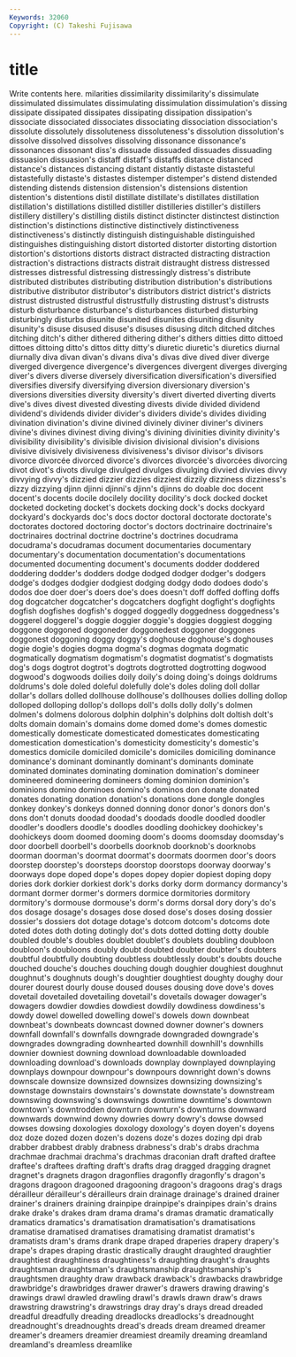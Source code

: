 ```yaml
---
Keywords: 32060 
Copyright: (C) Takeshi Fujisawa
---
```


# title

Write contents here.
milarities dissimilarity dissimilarity's dissimulate dissimulated dissimulates dissimulating dissimulation
dissimulation's dissing dissipate dissipated dissipates dissipating dissipation dissipation's dissociate dissociated
dissociates dissociating dissociation dissociation's dissolute dissolutely dissoluteness dissoluteness's dissolution dissolution's
dissolve dissolved dissolves dissolving dissonance dissonance's dissonances dissonant diss's dissuade
dissuaded dissuades dissuading dissuasion dissuasion's distaff distaff's distaffs distance distanced
distance's distances distancing distant distantly distaste distasteful distastefully distaste's distastes
distemper distemper's distend distended distending distends distension distension's distensions distention
distention's distentions distil distillate distillate's distillates distillation distillation's distillations distilled
distiller distilleries distiller's distillers distillery distillery's distilling distils distinct distincter
distinctest distinction distinction's distinctions distinctive distinctively distinctiveness distinctiveness's distinctly distinguish
distinguishable distinguished distinguishes distinguishing distort distorted distorter distorting distortion distortion's
distortions distorts distract distracted distracting distraction distraction's distractions distracts distrait
distraught distress distressed distresses distressful distressing distressingly distress's distribute distributed
distributes distributing distribution distribution's distributions distributive distributor distributor's distributors district
district's districts distrust distrusted distrustful distrustfully distrusting distrust's distrusts disturb
disturbance disturbance's disturbances disturbed disturbing disturbingly disturbs disunite disunited disunites
disuniting disunity disunity's disuse disused disuse's disuses disusing ditch ditched
ditches ditching ditch's dither dithered dithering dither's dithers ditties ditto
dittoed dittoes dittoing ditto's dittos ditty ditty's diuretic diuretic's diuretics
diurnal diurnally diva divan divan's divans diva's divas dive dived
diver diverge diverged divergence divergence's divergences divergent diverges diverging diver's
divers diverse diversely diversification diversification's diversified diversifies diversify diversifying diversion
diversionary diversion's diversions diversities diversity diversity's divert diverted diverting diverts
dive's dives divest divested divesting divests divide divided dividend dividend's
dividends divider divider's dividers divide's divides dividing divination divination's divine
divined divinely diviner diviner's diviners divine's divines divinest diving diving's
divining divinities divinity divinity's divisibility divisibility's divisible division divisional division's
divisions divisive divisively divisiveness divisiveness's divisor divisor's divisors divorce divorcée
divorced divorce's divorces divorcée's divorcées divorcing divot divot's divots divulge
divulged divulges divulging divvied divvies divvy divvying divvy's dizzied dizzier
dizzies dizziest dizzily dizziness dizziness's dizzy dizzying djinn djinni djinni's
djinn's djinns do doable doc docent docent's docents docile docilely
docility docility's dock docked docket docketed docketing docket's dockets docking
dock's docks dockyard dockyard's dockyards doc's docs doctor doctoral doctorate
doctorate's doctorates doctored doctoring doctor's doctors doctrinaire doctrinaire's doctrinaires doctrinal
doctrine doctrine's doctrines docudrama docudrama's docudramas document documentaries documentary documentary's
documentation documentation's documentations documented documenting document's documents dodder doddered doddering
dodder's dodders dodge dodged dodger dodger's dodgers dodge's dodges dodgier
dodgiest dodging dodgy dodo dodoes dodo's dodos doe doer doer's
doers doe's does doesn't doff doffed doffing doffs dog dogcatcher
dogcatcher's dogcatchers dogfight dogfight's dogfights dogfish dogfishes dogfish's dogged doggedly
doggedness doggedness's doggerel doggerel's doggie doggier doggie's doggies doggiest dogging
doggone doggoned doggoneder doggonedest doggoner doggones doggonest doggoning doggy doggy's
doghouse doghouse's doghouses dogie dogie's dogies dogma dogma's dogmas dogmata
dogmatic dogmatically dogmatism dogmatism's dogmatist dogmatist's dogmatists dog's dogs dogtrot
dogtrot's dogtrots dogtrotted dogtrotting dogwood dogwood's dogwoods doilies doily doily's
doing doing's doings doldrums doldrums's dole doled doleful dolefully dole's
doles doling doll dollar dollar's dollars dolled dollhouse dollhouse's dollhouses
dollies dolling dollop dolloped dolloping dollop's dollops doll's dolls dolly
dolly's dolmen dolmen's dolmens dolorous dolphin dolphin's dolphins dolt doltish
dolt's dolts domain domain's domains dome domed dome's domes domestic
domestically domesticate domesticated domesticates domesticating domestication domestication's domesticity domesticity's domestic's
domestics domicile domiciled domicile's domiciles domiciling dominance dominance's dominant dominantly
dominant's dominants dominate dominated dominates dominating domination domination's domineer domineered
domineering domineers doming dominion dominion's dominions domino dominoes domino's dominos
don donate donated donates donating donation donation's donations done dongle
dongles donkey donkey's donkeys donned donning donor donor's donors don's
dons don't donuts doodad doodad's doodads doodle doodled doodler doodler's
doodlers doodle's doodles doodling doohickey doohickey's doohickeys doom doomed dooming
doom's dooms doomsday doomsday's door doorbell doorbell's doorbells doorknob doorknob's
doorknobs doorman doorman's doormat doormat's doormats doormen door's doors doorstep
doorstep's doorsteps doorstop doorstops doorway doorway's doorways dope doped dope's
dopes dopey dopier dopiest doping dopy dories dork dorkier dorkiest
dork's dorks dorky dorm dormancy dormancy's dormant dormer dormer's dormers
dormice dormitories dormitory dormitory's dormouse dormouse's dorm's dorms dorsal dory
dory's do's dos dosage dosage's dosages dose dosed dose's doses
dosing dossier dossier's dossiers dot dotage dotage's dotcom dotcom's dotcoms
dote doted dotes doth doting dotingly dot's dots dotted dotting
dotty double doubled double's doubles doublet doublet's doublets doubling doubloon
doubloon's doubloons doubly doubt doubted doubter doubter's doubters doubtful doubtfully
doubting doubtless doubtlessly doubt's doubts douche douched douche's douches douching
dough doughier doughiest doughnut doughnut's doughnuts dough's doughtier doughtiest doughty
doughy dour dourer dourest dourly douse doused douses dousing dove
dove's doves dovetail dovetailed dovetailing dovetail's dovetails dowager dowager's dowagers
dowdier dowdies dowdiest dowdily dowdiness dowdiness's dowdy dowel dowelled dowelling
dowel's dowels down downbeat downbeat's downbeats downcast downed downer downer's
downers downfall downfall's downfalls downgrade downgraded downgrade's downgrades downgrading downhearted
downhill downhill's downhills downier downiest downing download downloadable downloaded downloading
download's downloads downplay downplayed downplaying downplays downpour downpour's downpours downright
down's downs downscale downsize downsized downsizes downsizing downsizing's downstage downstairs
downstairs's downstate downstate's downstream downswing downswing's downswings downtime downtime's downtown
downtown's downtrodden downturn downturn's downturns downward downwards downwind downy dowries
dowry dowry's dowse dowsed dowses dowsing doxologies doxology doxology's doyen
doyen's doyens doz doze dozed dozen dozen's dozens doze's dozes
dozing dpi drab drabber drabbest drably drabness drabness's drab's drabs
drachma drachmae drachmai drachma's drachmas draconian draft drafted draftee draftee's
draftees drafting draft's drafts drag dragged dragging dragnet dragnet's dragnets
dragon dragonflies dragonfly dragonfly's dragon's dragons dragoon dragooned dragooning dragoon's
dragoons drag's drags dérailleur dérailleur's dérailleurs drain drainage drainage's drained
drainer drainer's drainers draining drainpipe drainpipe's drainpipes drain's drains drake
drake's drakes dram drama drama's dramas dramatic dramatically dramatics dramatics's
dramatisation dramatisation's dramatisations dramatise dramatised dramatises dramatising dramatist dramatist's dramatists
dram's drams drank drape draped draperies drapery drapery's drape's drapes
draping drastic drastically draught draughted draughtier draughtiest draughtiness draughtiness's draughting
draught's draughts draughtsman draughtsman's draughtsmanship draughtsmanship's draughtsmen draughty draw drawback
drawback's drawbacks drawbridge drawbridge's drawbridges drawer drawer's drawers drawing drawing's
drawings drawl drawled drawling drawl's drawls drawn draw's draws drawstring
drawstring's drawstrings dray dray's drays dread dreaded dreadful dreadfully dreading
dreadlocks dreadlocks's dreadnought dreadnought's dreadnoughts dread's dreads dream dreamed dreamer
dreamer's dreamers dreamier dreamiest dreamily dreaming dreamland dreamland's dreamless dreamlike
